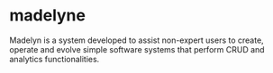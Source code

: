 # madelyne
Madelyn is a system developed to assist non-expert users to create, operate and evolve simple software systems that perform CRUD and analytics functionalities.
